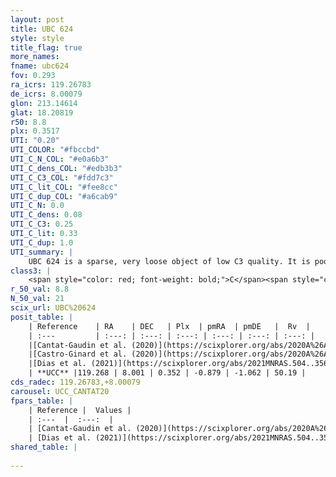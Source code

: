 ```yaml
---
layout: post
title: UBC 624
style: style
title_flag: true
more_names: 
fname: ubc624
fov: 0.293
ra_icrs: 119.26783
de_icrs: 8.00079
glon: 213.14614
glat: 18.20819
r50: 8.8
plx: 0.3517
UTI: "0.20"
UTI_COLOR: "#fbccbd"
UTI_C_N_COL: "#e0a6b3"
UTI_C_dens_COL: "#edb3b3"
UTI_C_C3_COL: "#fdd7c3"
UTI_C_lit_COL: "#fee8cc"
UTI_C_dup_COL: "#a6cab9"
UTI_C_N: 0.0
UTI_C_dens: 0.08
UTI_C_C3: 0.25
UTI_C_lit: 0.33
UTI_C_dup: 1.0
UTI_summary: |
    UBC 624 is a sparse, very loose object of low C3 quality. It is poorly studied in the literature.<br><br><span style="color: #99180f; font-weight: bold;">Warning: </span>contains less than 25 stars with <i>P>0.5</i> estimated.
class3: |
    <span style="color: red; font-weight: bold;">C</span><span style="color: red; font-weight: bold;">C</span>
r_50_val: 8.8
N_50_val: 21
scix_url: UBC%20624
posit_table: |
    | Reference    | RA    | DEC   | Plx  | pmRA  | pmDE   |  Rv  |
    | :---         | :---: | :---: | :---: | :---: | :---: | :---: |
    |[Cantat-Gaudin et al. (2020)](https://scixplorer.org/abs/2020A%26A...640A...1C) | 119.227 | 7.984 | 0.406 | -0.838 | -1.086 | -- |
    |[Castro-Ginard et al. (2020)](https://scixplorer.org/abs/2020A%26A...635A..45C) | 119.226 | 8.02 | 0.41 | -0.836 | -1.122 | -- |
    |[Dias et al. (2021)](https://scixplorer.org/abs/2021MNRAS.504..356D) | 119.236 | 8.042 | 0.354 | -0.909 | -1.02 | 45.923 |
    | **UCC** |119.268 | 8.001 | 0.352 | -0.879 | -1.062 | 50.19 | 
cds_radec: 119.26783,+8.00079
carousel: UCC_CANTAT20
fpars_table: |
    | Reference |  Values |
    | :---  |  :---:  |
    | [Cantat-Gaudin et al. (2020)](https://scixplorer.org/abs/2020A%26A...640A...1C) | `AVNN=0.24, DMNN=12.04, AgeNN=9.3` |
    | [Dias et al. (2021)](https://scixplorer.org/abs/2021MNRAS.504..356D) | `Av=0.466, Dist=2535, logage=9.273, [Fe/H]=-0.248` |
shared_table: |
    
---
```

